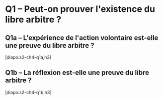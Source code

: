 # Q1 – Peut-on prouver l'existence du libre arbitre ?

## Q1a – L'expérience de l'action volontaire est-elle une preuve du libre arbitre ?

[diapo:s2-ch4-q1a,h3]

## Q1b – La réflexion est-elle une preuve du libre arbitre ?

[diapo:s2-ch4-q1b,h3]